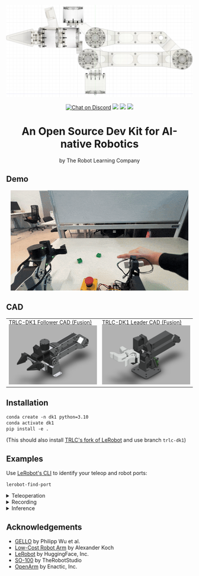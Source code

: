 <p align="center">
    <img src="media/xray.jpg">
</p>
<p align="center">
    <a href="https://docs.robot-learning.co/">
        <img src="https://img.shields.io/badge/Documentation-📕-blue" alt="Chat on Discord"></a>
    <a href="https://discord.gg/PTZ3CN5WkJ">
        <img src="https://img.shields.io/discord/1409155673572249672?color=7289DA&label=Discord&logo=discord&logoColor=white"></a>
    <a href="https://x.com/JannikGrothusen">
        <img src="https://img.shields.io/twitter/follow/Jannik?style=social"></a>
    <a href="https://www.robot-learning.co/">
        <img src=https://img.shields.io/badge/Order%20a%20kit-8A2BE2></a>
</p>

<h1 align="center">An Open Source Dev Kit for AI-native Robotics</h1>
<p align="center">by The Robot Learning Company</p>

## Demo

<p align="center">
    <img src="media/demo.gif">
</p>

## CAD

<table align="center">
<tr>
<td width="50%">
<a href="https://a360.co/48vL3j3">
TRLC-DK1 Follower CAD (Fusion)<br>
<img src="media/follower_cad.png" width="100%">
</a>
</td>
<td width="50%">
<a href="https://a360.co/4nmVNVC">
TRLC-DK1 Leader CAD (Fusion)<br>
<img src="media/leader_cad.png" width="100%">
</a>
</td>
</tr>
</table>

## Installation

```
conda create -n dk1 python=3.10
conda activate dk1
pip install -e .
```

(This should also install [TRLC's fork of LeRobot](https://github.com/robot-learning-co/lerobot) and use branch `trlc-dk1`)

## Examples

Use [LeRobot's CLI](https://huggingface.co/docs/lerobot/il_robots) to identify your teleop and robot ports:

```
lerobot-find-port
```

<details>
<summary>Teleoperation
</summary>

```bash
lerobot-teleoperate \
    --robot.type=dk1_follower \
    --robot.port=/dev/tty.usbmodem00000000050C1 \
    --robot.joint_velocity_scaling=0.5 \
    --robot.cameras="{ 
        context: {type: opencv, index_or_path: 0, width: 1280, height: 720, fps: 30}, 
        wrist: {type: opencv, index_or_path: 1, width: 1280, height: 720, fps: 30}
      }" \
    --teleop.type=dk1_leader \
    --teleop.port=/dev/tty.usbmodem58FA0824311 \
    --display_data=true
```
</details>

<details>
<summary>Recording
</summary>

```bash
lerobot-record \
    --robot.type=dk1_follower \
    --robot.port=/dev/tty.usbmodem00000000050C1 \
    --robot.joint_velocity_scaling=1.0 \
    --robot.cameras="{ 
        context: {type: opencv, index_or_path: 0, width: 640, height: 360, fps: 30}, 
        wrist: {type: opencv, index_or_path: 1, width: 640, height: 360, fps: 30}
      }" \
    --teleop.type=dk1_leader \
    --teleop.port=/dev/tty.usbmodem58FA0824311 \
    --display_data=true \
    --dataset.repo_id=$USER/my_dataset \
    --dataset.push_to_hub=false \
    --dataset.num_episodes=50 \
    --dataset.episode_time_s=30 \
    --dataset.reset_time_s=15 \
    --dataset.single_task="My task description."
```
```bash
    --resume=true
```
</details>

<details>
<summary>Inference
</summary>

```bash
lerobot-record  \
  --robot.type=dk1_follower \
  --robot.port=/dev/tty.usbmodem00000000050C1 \
  --robot.joint_velocity_scaling=0.5 \
  --robot.cameras="{ 
      context: {type: opencv, index_or_path: 0, width: 640, height: 360, fps: 30}, 
      wrist: {type: opencv, index_or_path: 1, width: 640, height: 360, fps: 30}
    }"
  --display_data=true \
  --dataset.repo_id=$USER/eval_my_model \
  --dataset.single_task="My task description." \
  --dataset.push_to_hub=false \
  --policy.path=outputs/my_model/checkpoints/last/pretrained_model
```
</details>



## Acknowledgements

- [GELLO](https://wuphilipp.github.io/gello_site/) by Philipp Wu et al.
- [Low-Cost Robot Arm](https://github.com/AlexanderKoch-Koch/low_cost_robot) by Alexander Koch
- [LeRobot](https://github.com/huggingface/lerobot) by HuggingFace, Inc.
- [SO-100](https://github.com/TheRobotStudio/SO-ARM100) by TheRobotStudio
- [OpenArm](https://openarm.dev/) by Enactic, Inc.

